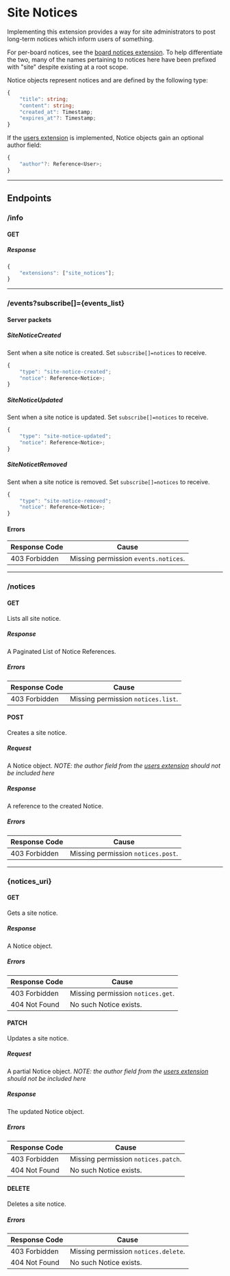 Site Notices
============
Implementing this extension provides a way for site administrators to post long-term notices which inform users of something.

For per-board notices, see the [board notices extension](./board_notices.md).
To help differentiate the two, many of the names pertaining to notices here have been prefixed with "site" despite existing at a root scope.

Notice objects represent notices and are defined by the following type:
```typescript
{
	"title": string;
	"content": string;
	"created_at": Timestamp;
	"expires_at"?: Timestamp;
}
```

If the [users extension](./users.md) is implemented, Notice objects gain an optional author field:
```typescript
{
	"author"?: Reference<User>;
}
```

--------------------------------------------------------------------------------

## Endpoints

### /info
#### GET
##### Response
```typescript
{
	"extensions": ["site_notices"];
}
```

--------------------------------------------------------------------------------

### /events?subscribe[]={events_list}
#### Server packets
##### SiteNoticeCreated
Sent when a site notice is created.
Set `subscribe[]=notices` to receive.
```typescript
{
	"type": "site-notice-created";
	"notice": Reference<Notice>;
}
```
##### SiteNoticeUpdated
Sent when a site notice is updated.
Set `subscribe[]=notices` to receive.
```typescript
{
	"type": "site-notice-updated";
	"notice": Reference<Notice>;
}
```
##### SiteNoticetRemoved
Sent when a site notice is removed.
Set `subscribe[]=notices` to receive.
```typescript
{
	"type": "site-notice-removed";
	"notice": Reference<Notice>;
}
```
#### Errors
| Response Code | Cause                                |
|---------------|--------------------------------------|
| 403 Forbidden | Missing permission `events.notices`. |

--------------------------------------------------------------------------------

### /notices
#### GET
Lists all site notice.
##### Response
A Paginated List of Notice References.
##### Errors
| Response Code | Cause                              |
|---------------|------------------------------------|
| 403 Forbidden | Missing permission `notices.list`. |

#### POST
Creates a site notice.
##### Request
A Notice object.
*NOTE: the author field from the [users extension](./users.md) should not be included here*
##### Response
A reference to the created Notice.
##### Errors
| Response Code | Cause                              |
|---------------|------------------------------------|
| 403 Forbidden | Missing permission `notices.post`. |

--------------------------------------------------------------------------------

### {notices_uri}
#### GET
Gets a site notice.
##### Response
A Notice object.
##### Errors
| Response Code | Cause                             |
|---------------|-----------------------------------|
| 403 Forbidden | Missing permission `notices.get`. |
| 404 Not Found | No such Notice exists.            |

#### PATCH
Updates a site notice.
##### Request
A partial Notice object.
*NOTE: the author field from the [users extension](./users.md) should not be included here*
##### Response
The updated Notice object.
##### Errors
| Response Code | Cause                               |
|---------------|-------------------------------------|
| 403 Forbidden | Missing permission `notices.patch`. |
| 404 Not Found | No such Notice exists.              |

#### DELETE
Deletes a site notice.
##### Errors
| Response Code | Cause                                |
|---------------|--------------------------------------|
| 403 Forbidden | Missing permission `notices.delete`. |
| 404 Not Found | No such Notice exists.               |

